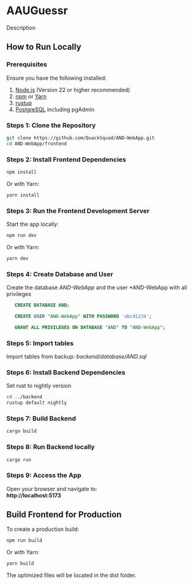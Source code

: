 # AAUGuessr

Description

## How to Run Locally

### Prerequisites

Ensure you have the following installed:

1. [Node.js](https://nodejs.org/) (Version 22 or higher recommended)
2. [npm](https://www.npmjs.com/) or [Yarn](https://yarnpkg.com/)
3. [rustup](https://rustup.rs/)
4. [PostgreSQL](https://www.enterprisedb.com/downloads/postgres-postgresql-downloads) including pgAdmin

### Steps 1: **Clone the Repository**

```bash
git clone https://github.com/QuackSquad/AND-WebApp.git
cd AND-WebApp/frontend
```

### Steps 2: **Install Frontend Dependencies**

```bash
npm install
```

Or with Yarn:

```bash
yarn install
```

### Steps 3: **Run the Frontend Development Server**

Start the app locally:

```bash
npm run dev
```

Or with Yarn:

```bash
yarn dev
```

### Steps 4: **Create Database and User**

Create the database _AND-WebApp_ and the user \*AND-WebApp with all privileges

```sql
   CREATE DATABASE AND;

   CREATE USER "AND-WebApp" WITH PASSWORD 'abcd1234';

   GRANT ALL PRIVILEGES ON DATABASE "AND" TO "AND-WebApp";
```

### Steps 5: **Import tables**

Import tables from backup: _backend/database/AND.sql_

### Steps 6: **Install Backend Dependencies**

Set rust to nightly version

```bash
cd ../backend
rustup default nightly
```

### Steps 7: **Build Backend**

```bash
cargo build
```

### Steps 8: **Run Backend locally**

```bash
cargo run
```

### Steps 9: Access the App

Open your browser and navigate to:\
**http://localhost:5173**

## Build Frontend for Production

To create a production build:

```bash
npm run build
```

Or with Yarn:

```bash
yarn build
```

The optimized files will be located in the dist folder.
